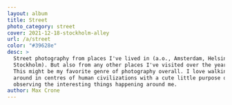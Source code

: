 ```yaml
---
layout: album
title: Street
photo_category: street
cover: 2021-12-18-stockholm-alley
url: /a/street
color: "#39628e"
desc: >
  Street photography from places I've lived in (a.o., Amsterdam, Helsinki,
  Stockholm). But also from any other places I've visited over the years.
  This might be my favorite genre of photography overall. I love walking
  around in centres of human civilizations with a cute little purpose of
  observing the interesting things happening around me.
author: Max Crone
---
```

